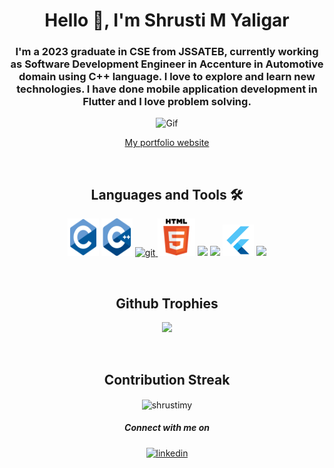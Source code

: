 <h1 align="center">Hello 👋, I'm Shrusti M Yaligar</h1>
<h3 align="center">I'm a 2023 graduate in CSE from JSSATEB, currently working as Software Development Engineer in Accenture in Automotive domain using C++ language. I love to explore and learn new technologies. I have done mobile application development in Flutter and I love problem solving.</h3>
<p align="center"><img  src="https://media1.giphy.com/media/L1R1tvI9svkIWwpVYr/giphy.gif" alt="Gif"  /></p>
<a  href="https://shrustimy.github.io/"><p align="center">My portfolio website</p></a>
<br/>
<h2 align="center">Languages and Tools 🛠️</h2>
<p align="center">  
 
  <img src="https://raw.githubusercontent.com/devicons/devicon/master/icons/c/c-original.svg" alt="c" width="50" height="60"/>   
  <img src="https://raw.githubusercontent.com/devicons/devicon/master/icons/cplusplus/cplusplus-original.svg" alt="cplusplus" width="50" height="60"/>  
  <a href="https://git-scm.com/" target="_blank"> <img src="https://www.vectorlogo.zone/logos/git-scm/git-scm-icon.svg" alt="git" width="50" height="60"/> </a>
  <img src="https://raw.githubusercontent.com/devicons/devicon/master/icons/html5/html5-original-wordmark.svg" alt="html5" width="60" height="60"/>  <!--<img width="60px"  src="https://img.icons8.com/color/2x/css3.png"> --> 
  <img width="60px" src="https://img.icons8.com/fluent/50/000000/console.png"/> 
 <img width="50px" src="https://img.icons8.com/color/2x/dart.png">  
  <img width="50px" height="50" src="https://raw.githubusercontent.com/github/explore/80688e429a7d4ef2fca1e82350fe8e3517d3494d/topics/flutter/flutter.png">
  <img width="50px" src="https://img.icons8.com/color/50/000000/firebase.png"/></p> 

<br />


<!--<p align="left"> <img src="https://komarev.com/ghpvc/?username=shrustimy&label=Profile%20views&color=0e75b6&style=flat" alt="shrustimy" /> </p>-->
<h2 align="center">Github Trophies</h2>
<p align="center">
  <a href="https://github.com/ryo-ma/github-profile-trophy" target="_blank">
    <img src="https://github-profile-trophy.vercel.app/?username=shrustimy&row=2&column=4&margin-w=8&margin-h=8&theme=gruvbox&count_private=true"/>
  </a>
</p>


<br>
<!-- <p align="center"><img align="center" src="https://github-readme-stats.vercel.app/api/top-langs?username=shrustimy&theme=gotham&show_icons=true&locale=en&layout=compact" alt="shrustimy" /></p>


<p align="center">&nbsp;<img align="center" src="https://github-readme-stats.vercel.app/api?username=shrustimy&theme=gotham&show_icons=true&locale=en" alt="shrustimy" /></p> -->

<h2 align="center">Contribution Streak</h2>
<p align="center"><img align="center" src="https://github-readme-streak-stats.herokuapp.com/?user=shrustimy&theme=gotham&" alt="shrustimy" /></p>

<h5 align="center">Connect with me on</h5>
<p align="center">
<!--<a href="https://www.hackerrank.com/shrustimy" target="blank"><img align="center" src="https://raw.githubusercontent.com/rahuldkjain/github-profile-readme-generator/master/src/images/icons/Social/hackerrank.svg" alt="shrustimy" height="30" width="40" /></a>-->
<a href="https://www.linkedin.com/in/shrusti-yaligar-379599212/" target="_blank"><!-- target="_blank" -->
<img src="https://cdn.jsdelivr.net/npm/simple-icons@v3/icons/linkedin.svg?&style=for-the-badge&logo=linkedin&logoColor=white" alt=linkedin style="margin-bottom: 5px;" width="22px" />
</a>
 <!-- https://img.shields.io/badge/linkedin-%231E77B5.svg -->
</p>



